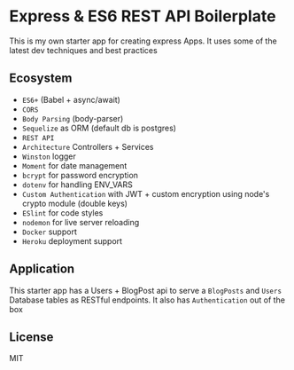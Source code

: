 Express & ES6 REST API Boilerplate
==================================

This is my own starter app for creating express Apps. It uses some of the latest dev techniques and best practices

Ecosystem
---------

- `ES6+` (Babel + async/await)
- `CORS`
- `Body Parsing` (body-parser)
- `Sequelize` as ORM (default db is postgres)
- `REST API`
- `Architecture` Controllers + Services
- `Winston` logger
- `Moment` for date management
- `bcrypt` for password encryption
- `dotenv` for handling ENV_VARS
- `Custom Authentication` with JWT + custom encryption using node's crypto module (double keys)
- `ESlint` for code styles
- `nodemon` for live server reloading
- `Docker` support
- `Heroku` deployment support


Application
-----------

This starter app has a Users + BlogPost api to serve a `BlogPosts` and `Users` Database tables as RESTful endpoints. It also has `Authentication` out of the box


License
-------

MIT
